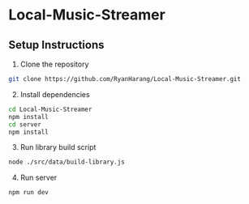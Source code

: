 # Local-Music-Streamer

## Setup Instructions

1. Clone the repository

```bash
git clone https://github.com/RyanHarang/Local-Music-Streamer.git
```

2. Install dependencies

```bash
cd Local-Music-Streamer
npm install
cd server
npm install
```

3. Run library build script

```bash
node ./src/data/build-library.js
```

4. Run server

```bash
npm run dev
```
